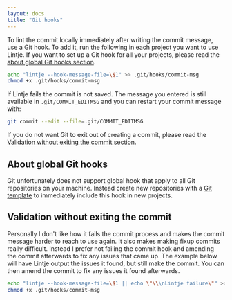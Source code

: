```yaml
---
layout: docs
title: "Git hooks"
---
```


To lint the commit locally immediately after writing the commit message, use a Git hook. To add it, run the following in each project you want to use Lintje. If you want to set up a Git hook for all your projects, please read the [about global Git hooks section](#about-global-git-hooks).

```sh
echo "lintje --hook-message-file=\$1" >> .git/hooks/commit-msg
chmod +x .git/hooks/commit-msg
```

If Lintje fails the commit is not saved. The message you entered is still available in `.git/COMMIT_EDITMSG` and you can restart your commit message with:

```sh
git commit --edit --file=.git/COMMIT_EDITMSG
```

If you do not want Git to exit out of creating a commit, please read the [Validation without exiting the commit section](#validation-without-exiting-the-commit).

## About global Git hooks

Git unfortunately does not support global hook that apply to all Git repositories on your machine. Instead create new repositories with a [Git template](https://git-scm.com/docs/git-init#_template_directory) to immediately include this hook in new projects.

## Validation without exiting the commit

Personally I don't like how it fails the commit process and makes the commit message harder to reach to use again. It also makes making fixup commits really difficult. Instead I prefer not failing the commit hook and amending the commit afterwards to fix any issues that came up. The example below will have Lintje output the issues it found, but still make the commit. You can then amend the commit to fix any issues it found afterwards.

```sh
echo "lintje --hook-message-file=\$1 || echo \"\\\nLintje failure\"" >> .git/hooks/commit-msg
chmod +x .git/hooks/commit-msg
```
